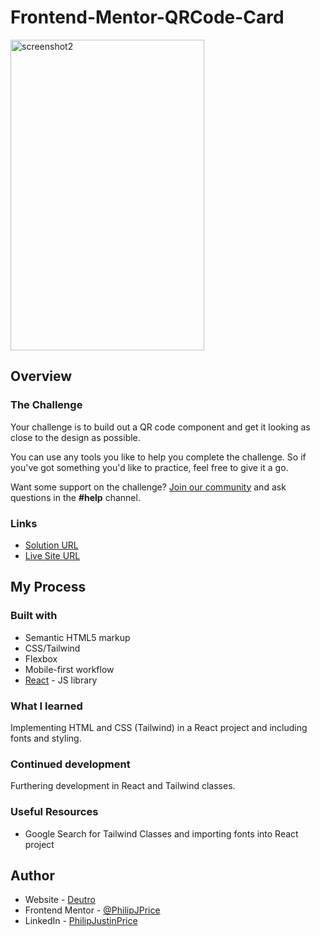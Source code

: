 # Frontend-Mentor-QRCode-Card
<img width="310" height="497" alt="screenshot2" src="https://github.com/user-attachments/assets/14b5dc3d-38dc-4f11-96c2-cb64d8ac70a2" />


## Overview

### The Challenge

Your challenge is to build out a QR code component and get it looking as close to the design as possible.

You can use any tools you like to help you complete the challenge. So if you've got something you'd like to practice, feel free to give it a go.

Want some support on the challenge? [Join our community](https://www.frontendmentor.io/community) and ask questions in the **#help** channel.

### Links

- [Solution URL](https://www.frontendmentor.io/solutions/qr-component-card-K-UBwmvwDV)
- [Live Site URL](https://philipjprice.github.io/Frontend-Mentor-QRCode-Card/)

## My Process

### Built with

- Semantic HTML5 markup
- CSS/Tailwind
- Flexbox
- Mobile-first workflow
- [React](https://reactjs.org/) - JS library

### What I learned

Implementing HTML and CSS (Tailwind) in a React project and including fonts and styling.

### Continued development

Furthering development in React and Tailwind classes.

### Useful Resources

- Google Search for Tailwind Classes and importing fonts into React project

## Author

- Website - [Deutro](https://www.deutro.com)
- Frontend Mentor - [@PhilipJPrice](https://www.frontendmentor.io/profile/PhilipJPrice)
- LinkedIn - [PhilipJustinPrice](https://linkedin.com/in/philipjustinprice/)
